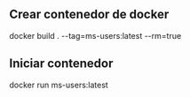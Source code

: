 ## Crear contenedor de docker

docker build . --tag=ms-users:latest --rm=true

## Iniciar contenedor

docker run ms-users:latest

